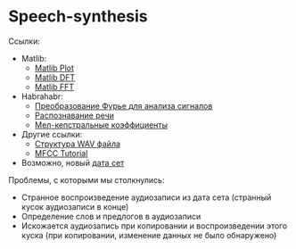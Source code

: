 # Speech-synthesis
Ссылки:
- Matlib:
  * [Matlib Plot](http://www.mathworks.com/help/matlab/ref/plot.html?searchHighlight=plot)
  * [Matlib DFT](http://www.mathworks.com/help/matlab/math/discrete-fourier-transform-dft.html)
  * [Matlib FFT](http://www.mathworks.com/help/matlab/ref/fft.html)
- Habrahabr:
  * [Преобразование Фурье для анализа сигналов](https://m.habrahabr.ru/post/269991/)
  * [Распознавание речи](https://habrahabr.ru/post/226143/)
  * [Мел-кепстральные коэффициенты](https://habrahabr.ru/post/140828/)
- Другие ссылки:
  * [Структура WAV файла](http://audiocoding.ru/article/2008/05/22/wav-file-structure.html)
  * [MFCC Tutorial](http://www.practicalcryptography.com/miscellaneous/machine-learning/guide-mel-frequency-cepstral-coefficients-mfccs/)
- Возможно, новый [дата сет](http://www.manythings.org/audio/sentences/)

Проблемы, с которыми мы столкнулись:
* Странное воспроизведение аудиозаписи из дата сета (странный кусок аудиозаписи в конце)
* Определение слов и предлогов в аудиозаписи
* Искожается аудиозапись при копировании и воспроизведении этого куска (при копировании, изменение данных не было обнаружено)

